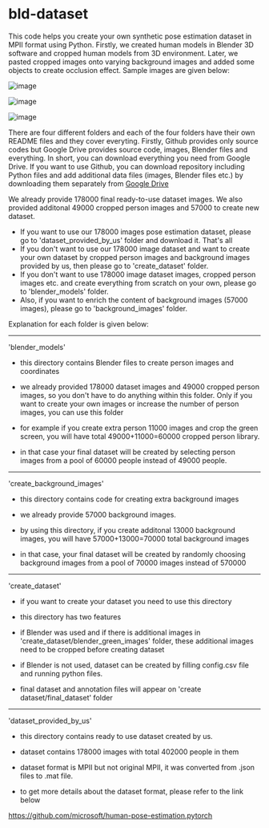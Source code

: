 # bld-dataset
This code helps you create your own synthetic pose estimation dataset in MPII format using Python. Firstly, we created human models in Blender 3D software and cropped human models from 3D environment. Later, we pasted cropped images onto varying background images and added some objects to create occlusion effect. Sample images are given below:

![image](https://user-images.githubusercontent.com/63475020/163546505-3d5d2953-4d3f-4ee9-bd9d-0148eb784b1f.png)

![image](https://user-images.githubusercontent.com/63475020/163547065-69843e83-80fa-4c27-babc-2091fa9af42c.png)

![image](https://user-images.githubusercontent.com/63475020/163546601-c2e8883b-967e-4690-8a51-e02165b33521.png)



There are four different folders and each of the four folders have their own README files and they cover everyting.
Firstly, Github provides only source codes but Google Drive provides source code, images, Blender files and everything.
In short, you can download everything you need from Google Drive. If you want to use Github, you can download repository including Python files and add additional data files (images, Blender files etc.) by downloading them separately from [Google Drive](https://drive.google.com/drive/folders/1-3NnpnKSBVgotMPqNe6fdZfMEEE7fPeE?usp=sharing)

We already provide 178000 final ready-to-use dataset images. We also provided additonal 49000 cropped person images and 57000 to create new dataset.
- If you want to use our 178000 images pose estimation dataset, please go to 'dataset_provided_by_us' folder and download it. That's all
- If you don't want to use our 178000 image dataset and want to create your own dataset by cropped person images and background images provided by us, then please go to 'create_dataset' folder.
- If you don't want to use 178000 image dataset images, cropped person images etc. and create everything from scratch on your own, please go to 'blender_models' folder.
- Also, if you want to enrich the content of background images (57000 images), please go to 'background_images' folder.

Explanation for each folder is given below:

--------------------------------------------------------------------------------------------------------------------------
'blender_models'
-	this directory contains Blender files to create person images and coordinates

-	we already provided 178000 dataset images and 49000 cropped person images, so you don't have to do anything within this folder. Only if you want to create your own images or increase the number of person images, you can use this folder

-	for example if you create extra person 11000 images and crop the green screen, you will have total 49000+11000=60000 cropped person library.

-	in that case your final dataset will be created by selecting person images from a pool of 60000 people instead of 49000 people.


--------------------------------------------------------------------------------------------------------------------------
'create_background_images'
-	this directory contains code for creating extra background images

-	we already provide 57000 background images.

-	by using this directory, if you create additonal 13000 background images, you will have 57000+13000=70000 total background images

-	in that case, your final dataset will be created by randomly choosing background images from a pool of 70000 images instead of 570000


---------------------------------------------------------------------------------------------------------------------------
'create_dataset'
-	if you want to create your dataset you need to use this directory

-	this directory has two features

-	if Blender was used and if there is additional images in 'create_dataset/blender_green_images' folder, these additional images need to be cropped before creating dataset

-	if Blender is not used, dataset can be created by filling config.csv file and running python files.

-	final dataset and annotation files will appear on 'create dataset/final_dataset' folder





----------------------------------------------------------------------------------------------------------------------------
'dataset_provided_by_us'
-	this directory contains ready to use dataset created by us.

-	dataset contains 178000 images with total 402000 people in them

-	dataset format is MPII but not original MPII, it was converted from .json files to .mat file.

-	to get more details about the dataset format, please refer to the link below


https://github.com/microsoft/human-pose-estimation.pytorch
